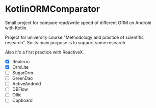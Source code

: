 # KotlinORMComparator
Small project for compare read/write speed of different ORM on Android with Kotlin.

Project for university course "Methodology and practice of scientific research". So its main purpose is to support some research.

Also it's a first practice with ReactiveX.

- [x] Realm.io
- [x] OrmLite
- [ ] SugarOrm
- [ ] GreenDao
- [ ] ActiveAndroid
- [ ] DBFlow
- [ ] Ollie
- [ ] Cupboard
